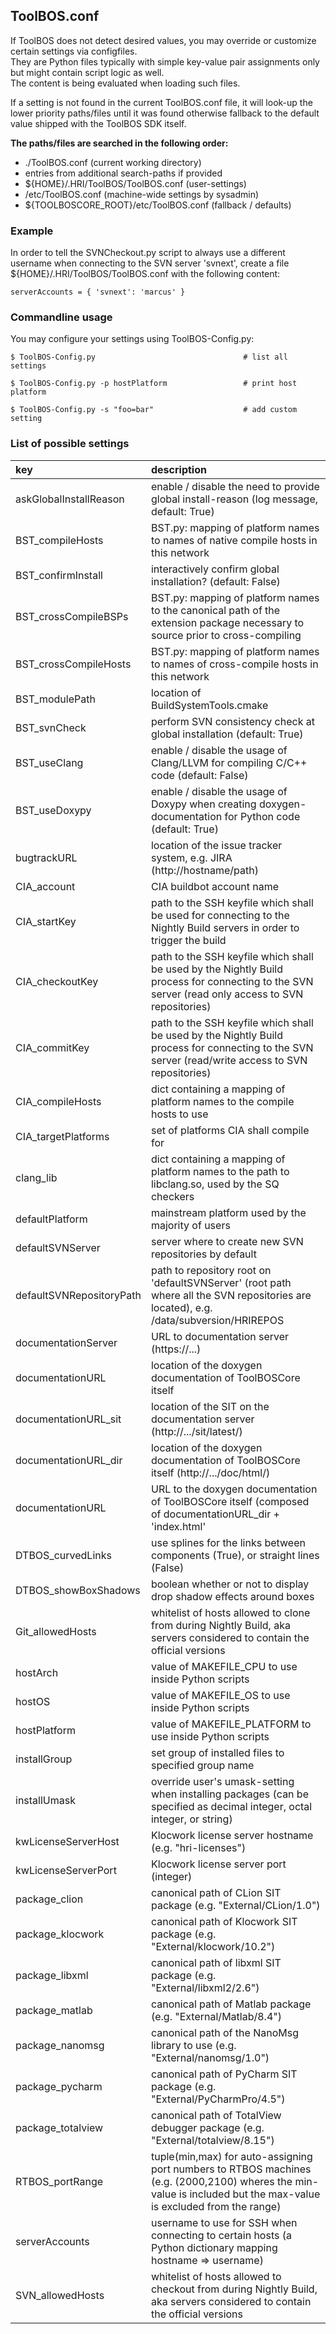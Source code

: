 ## ToolBOS.conf


If ToolBOS does not detect desired values, you may override or customize certain settings via configfiles.  
They are Python files typically with simple key-value pair assignments only but might contain script logic as well.  
The content is being evaluated when loading such files.  

If a setting is not found in the current ToolBOS.conf file, it will look-up the lower priority paths/files until it was 
found otherwise fallback to the default value shipped with the ToolBOS SDK itself.


**The paths/files are searched in the following order:**

* ./ToolBOS.conf (current working directory)
* entries from additional search-paths if provided
* ${HOME}/.HRI/ToolBOS/ToolBOS.conf (user-settings)
* /etc/ToolBOS.conf (machine-wide settings by sysadmin)
* ${TOOLBOSCORE_ROOT}/etc/ToolBOS.conf (fallback / defaults)

### Example

In order to tell the SVNCheckout.py script to always use a different username when connecting to the SVN server 'svnext',
create a file ${HOME}/.HRI/ToolBOS/ToolBOS.conf with the following content:

    serverAccounts = { 'svnext': 'marcus' }
    
 
### Commandline usage
 
You may configure your settings using ToolBOS-Config.py:

    $ ToolBOS-Config.py                                 # list all settings
    
    $ ToolBOS-Config.py -p hostPlatform                 # print host platform
    
    $ ToolBOS-Config.py -s "foo=bar"                    # add custom setting
    
    
### List of possible settings

| key 	                   | description|
|:------                   |:-----------|
| askGlobalInstallReason   | enable / disable the need to provide global install-reason (log message, default: True)  |
| BST_compileHosts 	       | BST.py: mapping of platform names to names of native compile hosts in this network |
| BST_confirmInstall 	   | interactively confirm global installation? (default: False)
| BST_crossCompileBSPs 	   | BST.py: mapping of platform names to the canonical path of the extension package necessary to source prior to cross-compiling
| BST_crossCompileHosts    | BST.py: mapping of platform names to names of cross-compile hosts in this network 
| BST_modulePath 	       | location of BuildSystemTools.cmake
| BST_svnCheck 	           | perform SVN consistency check at global installation (default: True)
| BST_useClang 	           | enable / disable the usage of Clang/LLVM for compiling C/C++ code (default: False)
| BST_useDoxypy            | enable / disable the usage of Doxypy when creating doxygen-documentation for Python code (default: True)
| bugtrackURL 	           | location of the issue tracker system, e.g. JIRA (http://hostname/path)
| CIA_account 	           | CIA buildbot account name
| CIA_startKey 	           | path to the SSH keyfile which shall be used for connecting to the Nightly Build servers in order to trigger the build
| CIA_checkoutKey 	       | path to the SSH keyfile which shall be used by the Nightly Build process for connecting to the SVN server (read only access to SVN repositories)
| CIA_commitKey 	       | path to the SSH keyfile which shall be used by the Nightly Build process for connecting to the SVN server (read/write access to SVN repositories)
| CIA_compileHosts 	       | dict containing a mapping of platform names to the compile hosts to use
| CIA_targetPlatforms 	   | set of platforms CIA shall compile for 
| clang_lib 	           | dict containing a mapping of platform names to the path to libclang.so, used by the SQ checkers
| defaultPlatform 	       | mainstream platform used by the majority of users
| defaultSVNServer 	       | server where to create new SVN repositories by default
| defaultSVNRepositoryPath | path to repository root on 'defaultSVNServer' (root path where all the SVN repositories are located), e.g. /data/subversion/HRIREPOS
| documentationServer 	   | URL to documentation server (https://...) 
| documentationURL 	       | location of the doxygen documentation of ToolBOSCore itself
| documentationURL_sit 	   | location of the SIT on the documentation server (http://.../sit/latest/)
| documentationURL_dir 	   | location of the doxygen documentation of ToolBOSCore itself (http://.../doc/html/)
| documentationURL 	       | URL to the doxygen documentation of ToolBOSCore itself (composed of documentationURL_dir + 'index.html'
| DTBOS_curvedLinks 	   | use splines for the links between components (True), or straight lines (False)
| DTBOS_showBoxShadows 	   | boolean whether or not to display drop shadow effects around boxes
| Git_allowedHosts 	       | whitelist of hosts allowed to clone from during Nightly Build, aka servers considered to contain the official versions
| hostArch 	               | value of MAKEFILE_CPU to use inside Python scripts 
| hostOS 	               | value of MAKEFILE_OS to use inside Python scripts
| hostPlatform 	           | value of MAKEFILE_PLATFORM to use inside Python scripts
| installGroup 	           | set group of installed files to specified group name
| installUmask 	           | override user's umask-setting when installing packages (can be specified as decimal integer, octal integer, or string)
| kwLicenseServerHost 	   | Klocwork license server hostname (e.g. "hri-licenses")
| kwLicenseServerPort 	   | Klocwork license server port (integer)
| package_clion 	       | canonical path of CLion SIT package (e.g. "External/CLion/1.0")
| package_klocwork 	       | canonical path of Klocwork SIT package (e.g. "External/klocwork/10.2") 
| package_libxml 	       | canonical path of libxml SIT package (e.g. "External/libxml2/2.6")
| package_matlab 	       | canonical path of Matlab package (e.g. "External/Matlab/8.4")
| package_nanomsg 	       | canonical path of the NanoMsg library to use (e.g. "External/nanomsg/1.0")
| package_pycharm 	       | canonical path of PyCharm SIT package (e.g. "External/PyCharmPro/4.5")
| package_totalview 	   | canonical path of TotalView debugger package (e.g. "External/totalview/8.15")
| RTBOS_portRange 	       | tuple(min,max) for auto-assigning port numbers to RTBOS machines (e.g. (2000,2100) wheres the min-value is included but the max-value is excluded from the range)
| serverAccounts 	       | username to use for SSH when connecting to certain hosts (a Python dictionary mapping hostname => username)
| SVN_allowedHosts 	       | whitelist of hosts allowed to checkout from during Nightly Build, aka servers considered to contain the official versions 
